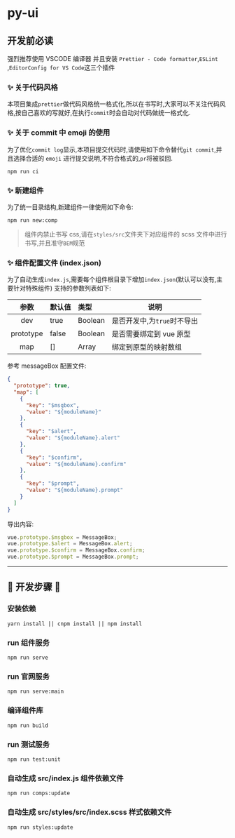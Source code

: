 # py-ui

## 开发前必读

强烈推荐使用 VSCODE 编译器 并且安装 `Prettier - Code formatter`,`ESLint` ,`EditorConfig for VS Code`这三个插件

### ✨ 关于代码风格

本项目集成`prettier`做代码风格统一格式化,所以在书写时,大家可以不关注代码风格,按自己喜欢的写就好,在执行`commit`时会自动对代码做统一格式化.

### ✨ 关于 commit 中 emoji 的使用

为了优化`commit log`显示,本项目提交代码时,请使用如下命令替代`git commit`,并且选择合适的 `emoji` 进行提交说明,不符合格式的,`pr`将被驳回.

```shell
npm run ci
```

### ✨ 新建组件

为了统一目录结构,新建组件一律使用如下命令:

```shell
npm run new:comp
```

> 组件内禁止书写 css,请在`styles/src`文件夹下对应组件的 scss 文件中进行书写,并且准守`BEM`规范

### ✨ 组件配置文件 (index.json)

为了自动生成`index.js`,需要每个组件根目录下增加`index.json`(默认可以没有,主要针对特殊组件)
支持的参数列表如下:

|   参数    | 默认值 | 类型    | 说明                        |
| :-------: | :----- | :------ | --------------------------- |
|    dev    | true   | Boolean | 是否开发中,为`true`时不导出 |
| prototype | false  | Boolean | 是否需要绑定到 vue 原型     |
|    map    | []     | Array   | 绑定到原型的映射数组        |

参考 messageBox 配置文件:

```json
{
  "prototype": true,
  "map": [
    {
      "key": "$msgbox",
      "value": "${moduleName}"
    },
    {
      "key": "$alert",
      "value": "${moduleName}.alert"
    },
    {
      "key": "$confirm",
      "value": "${moduleName}.confirm"
    },
    {
      "key": "$prompt",
      "value": "${moduleName}.prompt"
    }
  ]
}
```

导出内容:

```js
vue.prototype.$msgbox = MessageBox;
vue.prototype.$alert = MessageBox.alert;
vue.prototype.$confirm = MessageBox.confirm;
vue.prototype.$prompt = MessageBox.prompt;
```

---

## 🚧 开发步骤 🚧

### 安装依赖

```shell
yarn install || cnpm install || npm install
```

### run 组件服务

```shell
npm run serve
```

### run 官网服务

```shell
npm run serve:main
```

### 编译组件库

```shell
npm run build
```

### run 测试服务

```shell
npm run test:unit
```

### 自动生成 src/index.js 组件依赖文件

```shell
npm run comps:update
```

### 自动生成 src/styles/src/index.scss 样式依赖文件

```shell
npm run styles:update
```
